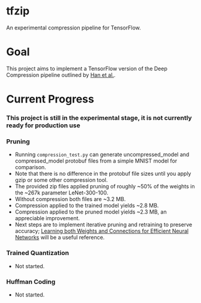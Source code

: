 # tfzip
An experimental compression pipeline for TensorFlow.

# Goal
This project aims to implement a TensorFlow version of the Deep Compression pipeline outlined by [Han et al.](http://arxiv.org/pdf/1510.00149v3.pdf).

# Current Progress
### This project is still in the experimental stage, it is not currently ready for production use
### Pruning
- Running `compression_test.py` can generate uncompressed_model and compressed_model protobuf files from a simple MNIST model for comparison.
- Note that there is no difference in the protobuf file sizes until you apply gzip or some other compression tool.
- The provided zip files applied pruning of roughly ~50% of the weights in the ~267k parameter LeNet-300-100.
- Without compression both files are ~3.2 MB.
- Compression applied to the trained model yields ~2.8 MB.
- Compression applied to the pruned model yields ~2.3 MB, an appreciable improvement.
- Next steps are to implement iterative pruning and retraining to preserve accuracy; [Learning both Weights and Connections for Efficient Neural Networks](http://arxiv.org/pdf/1506.02626v3.pdf) will be a useful reference.

### Trained Quantization
- Not started.

### Huffman Coding
- Not started.
